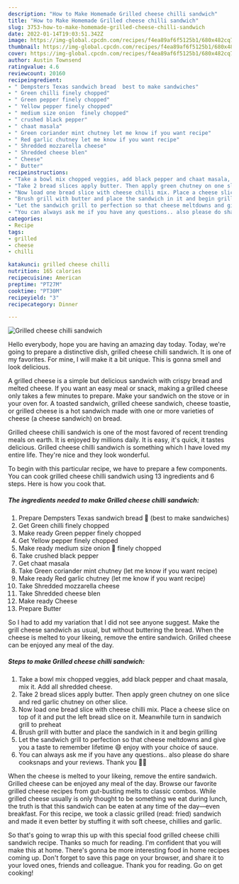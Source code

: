 ```yaml
---
description: "How to Make Homemade Grilled cheese chilli sandwich"
title: "How to Make Homemade Grilled cheese chilli sandwich"
slug: 3753-how-to-make-homemade-grilled-cheese-chilli-sandwich
date: 2022-01-14T19:03:51.342Z
image: https://img-global.cpcdn.com/recipes/f4ea89af6f5125b1/680x482cq70/grilled-cheese-chilli-sandwich-recipe-main-photo.jpg
thumbnail: https://img-global.cpcdn.com/recipes/f4ea89af6f5125b1/680x482cq70/grilled-cheese-chilli-sandwich-recipe-main-photo.jpg
cover: https://img-global.cpcdn.com/recipes/f4ea89af6f5125b1/680x482cq70/grilled-cheese-chilli-sandwich-recipe-main-photo.jpg
author: Austin Townsend
ratingvalue: 4.6
reviewcount: 20160
recipeingredient:
- " Dempsters Texas sandwich bread  best to make sandwiches"
- " Green chilli finely chopped"
- " Green pepper finely chopped"
- " Yellow pepper finely chopped"
- " medium size onion  finely chopped"
- " crushed black pepper"
- " chaat masala"
- " Green coriander mint chutney let me know if you want recipe"
- " Red garlic chutney let me know if you want recipe"
- " Shredded mozzarella cheese"
- " Shredded cheese blen"
- " Cheese"
- " Butter"
recipeinstructions:
- "Take a bowl mix chopped veggies, add black pepper and chaat masala, mix it. Add all shredded cheese."
- "Take 2 bread slices apply butter. Then apply green chutney on one slice and red garlic chutney on other slice."
- "Now load one bread slice with cheese chilli mix. Place a cheese slice on top of it and put the left bread slice on it. Meanwhile turn in sandwich grill to preheat"
- "Brush grill with butter and place the sandwich in it and begin grilling"
- "Let the sandwich grill to perfection so that cheese meltdowns and give you a taste to remember lifetime 😄 enjoy with your choice of sauce."
- "You can always ask me if you have any questions.. also please do share cooksnaps and your reviews. Thank you 🙏🏽"
categories:
- Recipe
tags:
- grilled
- cheese
- chilli

katakunci: grilled cheese chilli 
nutrition: 165 calories
recipecuisine: American
preptime: "PT27M"
cooktime: "PT30M"
recipeyield: "3"
recipecategory: Dinner

---
```



![Grilled cheese chilli sandwich](https://img-global.cpcdn.com/recipes/f4ea89af6f5125b1/680x482cq70/grilled-cheese-chilli-sandwich-recipe-main-photo.jpg)

Hello everybody, hope you are having an amazing day today. Today, we're going to prepare a distinctive dish, grilled cheese chilli sandwich. It is one of my favorites. For mine, I will make it a bit unique. This is gonna smell and look delicious.

A grilled cheese is a simple but delicious sandwich with crispy bread and melted cheese. If you want an easy meal or snack, making a grilled cheese only takes a few minutes to prepare. Make your sandwich on the stove or in your oven for. A toasted sandwich, grilled cheese sandwich, cheese toastie, or grilled cheese is a hot sandwich made with one or more varieties of cheese (a cheese sandwich) on bread.

Grilled cheese chilli sandwich is one of the most favored of recent trending meals on earth. It is enjoyed by millions daily. It is easy, it's quick, it tastes delicious. Grilled cheese chilli sandwich is something which I have loved my entire life. They're nice and they look wonderful.


To begin with this particular recipe, we have to prepare a few components. You can cook grilled cheese chilli sandwich using 13 ingredients and 6 steps. Here is how you cook that.

<!--inarticleads1-->

##### The ingredients needed to make Grilled cheese chilli sandwich:

1. Prepare  Dempsters Texas sandwich bread 🍞 (best to make sandwiches)
1. Get  Green chilli finely chopped
1. Make ready  Green pepper finely chopped
1. Get  Yellow pepper finely chopped
1. Make ready  medium size onion 🧅 finely chopped
1. Take  crushed black pepper
1. Get  chaat masala
1. Take  Green coriander mint chutney (let me know if you want recipe)
1. Make ready  Red garlic chutney (let me know if you want recipe)
1. Take  Shredded mozzarella cheese
1. Take  Shredded cheese blen
1. Make ready  Cheese
1. Prepare  Butter


So I had to add my variation that I did not see anyone suggest. Make the grill cheese sandwich as usual, but without buttering the bread. When the cheese is melted to your likeing, remove the entire sandwich. Grilled cheese can be enjoyed any meal of the day. 

<!--inarticleads2-->

##### Steps to make Grilled cheese chilli sandwich:

1. Take a bowl mix chopped veggies, add black pepper and chaat masala, mix it. Add all shredded cheese.
1. Take 2 bread slices apply butter. Then apply green chutney on one slice and red garlic chutney on other slice.
1. Now load one bread slice with cheese chilli mix. Place a cheese slice on top of it and put the left bread slice on it. Meanwhile turn in sandwich grill to preheat
1. Brush grill with butter and place the sandwich in it and begin grilling
1. Let the sandwich grill to perfection so that cheese meltdowns and give you a taste to remember lifetime 😄 enjoy with your choice of sauce.
1. You can always ask me if you have any questions.. also please do share cooksnaps and your reviews. Thank you 🙏🏽


When the cheese is melted to your likeing, remove the entire sandwich. Grilled cheese can be enjoyed any meal of the day. Browse our favorite grilled cheese recipes from gut-busting melts to classic combos. While grilled cheese usually is only thought to be something we eat during lunch, the truth is that this sandwich can be eaten at any time of the day—even breakfast. For this recipe, we took a classic grilled (read: fried) sandwich and made it even better by stuffing it with soft cheese, chillies and garlic. 

So that's going to wrap this up with this special food grilled cheese chilli sandwich recipe. Thanks so much for reading. I'm confident that you will make this at home. There's gonna be more interesting food in home recipes coming up. Don't forget to save this page on your browser, and share it to your loved ones, friends and colleague. Thank you for reading. Go on get cooking!
